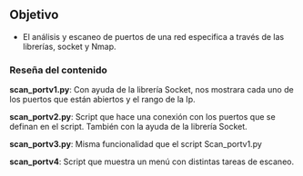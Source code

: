 ## Objetivo 
- El análisis y escaneo de puertos de una red especifica a través de las librerías, socket y Nmap. 

### Reseña del contenido 

  **scan_portv1.py**: Con ayuda de la librería Socket, nos mostrara cada uno de los puertos que están abiertos y el rango de la Ip.

  **scan_portv2.py**: Script que hace una conexión con los puertos que se definan en el script. También con la ayuda de la librería Socket.

  **scan_portv3.py**: Misma funcionalidad que el script Scan_portv1.py

  **scan_portv4**: Script que muestra un menú con distintas tareas de escaneo.
